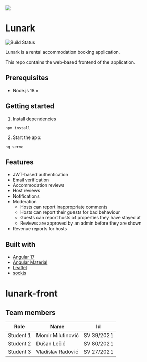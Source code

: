 <img src="https://github.com/tinylunark/lunark-front/raw/doc/readme/MainPageScreenshot.png"/>

# Lunark

![Build Status](https://github.com/tinylunark/lunark-front/actions/workflows/node.js.yml/badge.svg?branch=develop)

Lunark is a rental accommodation booking application.

This repo contains the web-based frontend of the application.

## Prerequisites

- Node.js 18.x

## Getting started

1. Install dependencies 
```
npm install
```

2. Start the app:
```
ng serve
```

## Features

- JWT-based authentication
- Email verification
- Accommodation reviews
- Host reviews
- Notifications
- Moderation
    - Hosts can report inappropriate comments
    - Hosts can report their guests for bad behaviour
    - Guests can report hosts of properties they have stayed at
    - Reviews are approved by an admin before they are shown
- Revenue reports for hosts

## Built with

- [Angular 17](https://angular.io/)
- [Angular Material](https://material.angular.io/)
- [Leaflet](https://leafletjs.com/)
- [sockjs](https://www.npmjs.com/package/sockjs)

# lunark-front
## Team members
| Role | Name | Id 
---|---|---
|Student 1| Momir Milutinović | SV 39/2021 
|Student 2| Dušan Lečić | SV 80/2021 
|Student 3| Vladislav Radović | SV 27/2021 